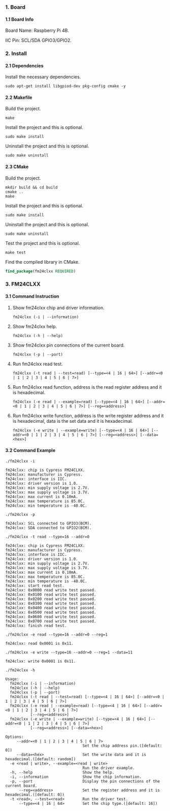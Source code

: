 ### 1. Board

#### 1.1 Board Info

Board Name: Raspberry Pi 4B.

IIC Pin: SCL/SDA GPIO3/GPIO2.

### 2. Install

#### 2.1 Dependencies

Install the necessary dependencies.

```shell
sudo apt-get install libgpiod-dev pkg-config cmake -y
```

#### 2.2 Makefile

Build the project.

```shell
make
```

Install the project and this is optional.

```shell
sudo make install
```

Uninstall the project and this is optional.

```shell
sudo make uninstall
```

#### 2.3 CMake

Build the project.

```shell
mkdir build && cd build 
cmake .. 
make
```

Install the project and this is optional.

```shell
sudo make install
```

Uninstall the project and this is optional.

```shell
sudo make uninstall
```

Test the project and this is optional.

```shell
make test
```

Find the compiled library in CMake. 

```cmake
find_package(fm24clxx REQUIRED)
```

### 3. FM24CLXX

#### 3.1 Command Instruction

1. Show fm24clxx chip and driver information.

   ```shell
   fm24clxx (-i | --information)
   ```

2. Show fm24clxx help.

   ```shell
   fm24clxx (-h | --help)
   ```

3. Show fm24clxx pin connections of the current board.

   ```shell
   fm24clxx (-p | --port)
   ```

4. Run fm24clxx read test.

   ```shell
   fm24clxx (-t read | --test=read) [--type=<4 | 16 | 64>] [--addr=<0 | 1 | 2 | 3 | 4 | 5 | 6 | 7>]
   ```

5. Run fm24clxx read function, address is the read register address and it is hexadecimal.

   ```shell
   fm24clxx (-e read | --example=read) [--type=<4 | 16 | 64>] [--addr=<0 | 1 | 2 | 3 | 4 | 5 | 6 | 7>] [--reg=<address>]
   ```

6. Run fm24clxx write function, address is the write register address and it is hexadecimal, data is the set data and it is hexadecimal.

   ```shell
   fm24clxx (-e write | --example=write) [--type=<4 | 16 | 64>] [--addr=<0 | 1 | 2 | 3 | 4 | 5 | 6 | 7>] [--reg=<address>] [--data=<hex>]
   ```

#### 3.2 Command Example

```shell
./fm24clxx -i

fm24clxx: chip is Cypress FM24CLXX.
fm24clxx: manufacturer is Cypress.
fm24clxx: interface is IIC.
fm24clxx: driver version is 1.0.
fm24clxx: min supply voltage is 2.7V.
fm24clxx: max supply voltage is 3.7V.
fm24clxx: max current is 0.10mA.
fm24clxx: max temperature is 85.0C.
fm24clxx: min temperature is -40.0C.
```

```shell
./fm24clxx -p

fm24clxx: SCL connected to GPIO3(BCM).
fm24clxx: SDA connected to GPIO2(BCM).
```

```shell
./fm24clxx -t read --type=16 --addr=0

fm24clxx: chip is Cypress FM24CLXX.
fm24clxx: manufacturer is Cypress.
fm24clxx: interface is IIC.
fm24clxx: driver version is 1.0.
fm24clxx: min supply voltage is 2.7V.
fm24clxx: max supply voltage is 3.7V.
fm24clxx: max current is 0.10mA.
fm24clxx: max temperature is 85.0C.
fm24clxx: min temperature is -40.0C.
fm24clxx: start read test.
fm24clxx: 0x0000 read write test passed.
fm24clxx: 0x0100 read write test passed.
fm24clxx: 0x0200 read write test passed.
fm24clxx: 0x0300 read write test passed.
fm24clxx: 0x0400 read write test passed.
fm24clxx: 0x0500 read write test passed.
fm24clxx: 0x0600 read write test passed.
fm24clxx: 0x0700 read write test passed.
fm24clxx: finish read test.
```

```shell
./fm24clxx -e read --type=16 --addr=0 --reg=1

fm24clxx: read 0x0001 is 0x11.
```

```shell
./fm24clxx -e write --type=16 --addr=0 --reg=1 --data=11

fm24clxx: write 0x0001 is 0x11.
```

```shell
./fm24clxx -h

Usage:
  fm24clxx (-i | --information)
  fm24clxx (-h | --help)
  fm24clxx (-p | --port)
  fm24clxx (-t read | --test=read) [--type=<4 | 16 | 64>] [--addr=<0 | 1 | 2 | 3 | 4 | 5 | 6 | 7>]
  fm24clxx (-e read | --example=read) [--type=<4 | 16 | 64>] [--addr=<0 | 1 | 2 | 3 | 4 | 5 | 6 | 7>]
           [--reg=<address>]
  fm24clxx (-e write | --example=write) [--type=<4 | 16 | 64>] [--addr=<0 | 1 | 2 | 3 | 4 | 5 | 6 | 7>]
           [--reg=<address>] [--data=<hex>]

Options:
     --addr=<0 | 1 | 2 | 3 | 4 | 5 | 6 | 7>
                                  Set the chip address pin.([default: 0])
     --data=<hex>                 Set the write data and it is hexadecimal.([default: random])
  -e <read | write>, --example=<read | write>
                                  Run the driver example.
  -h, --help                      Show the help.
  -i, --information               Show the chip information.
  -p, --port                      Display the pin connections of the current board.
      --reg=<address>             Set the register address and it is hexadecimal.([default: 0])
  -t <read>, --test=<read>        Run the driver test.
      --type=<4 | 16 | 64>        Set the chip type.([default: 16])
```

